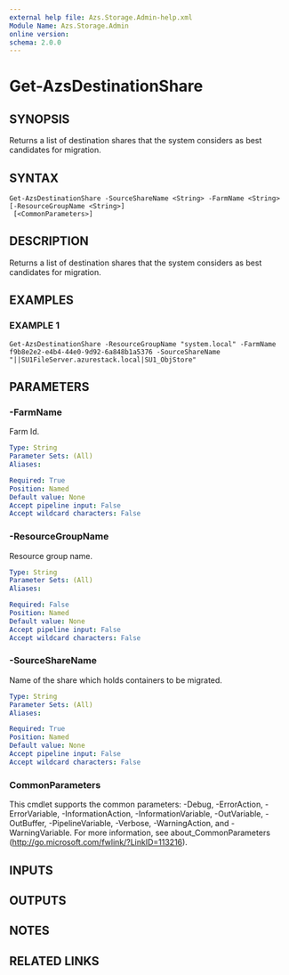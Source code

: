 ```yaml
---
external help file: Azs.Storage.Admin-help.xml
Module Name: Azs.Storage.Admin
online version:
schema: 2.0.0
---
```


# Get-AzsDestinationShare

## SYNOPSIS
Returns a list of destination shares that the system considers as best candidates for migration.

## SYNTAX

```
Get-AzsDestinationShare -SourceShareName <String> -FarmName <String> [-ResourceGroupName <String>]
 [<CommonParameters>]
```

## DESCRIPTION
Returns a list of destination shares that the system considers as best candidates for migration.

## EXAMPLES

### EXAMPLE 1
```
Get-AzsDestinationShare -ResourceGroupName "system.local" -FarmName f9b8e2e2-e4b4-44e0-9d92-6a848b1a5376 -SourceShareName "||SU1FileServer.azurestack.local|SU1_ObjStore"
```

## PARAMETERS

### -FarmName
Farm Id.

```yaml
Type: String
Parameter Sets: (All)
Aliases:

Required: True
Position: Named
Default value: None
Accept pipeline input: False
Accept wildcard characters: False
```

### -ResourceGroupName
Resource group name.

```yaml
Type: String
Parameter Sets: (All)
Aliases:

Required: False
Position: Named
Default value: None
Accept pipeline input: False
Accept wildcard characters: False
```

### -SourceShareName
Name of the share which holds containers to be migrated.

```yaml
Type: String
Parameter Sets: (All)
Aliases:

Required: True
Position: Named
Default value: None
Accept pipeline input: False
Accept wildcard characters: False
```

### CommonParameters
This cmdlet supports the common parameters: -Debug, -ErrorAction, -ErrorVariable, -InformationAction, -InformationVariable, -OutVariable, -OutBuffer, -PipelineVariable, -Verbose, -WarningAction, and -WarningVariable. For more information, see about_CommonParameters (http://go.microsoft.com/fwlink/?LinkID=113216).

## INPUTS

## OUTPUTS

## NOTES

## RELATED LINKS
